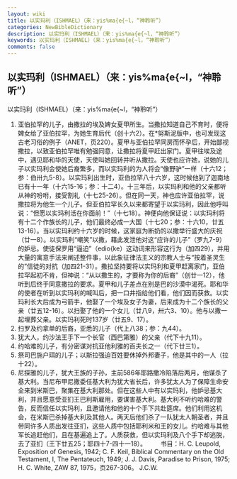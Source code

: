 ```yaml
---
layout: wiki
title: 以实玛利（ISHMAEL）（来：yis%ma{e{~l，“神聆听”）
categories: NewBibleDictionary
description: 以实玛利（ISHMAEL）（来：yis%ma{e{~l，“神聆听”）
keywords: 以实玛利（ISHMAEL）（来：yis%ma{e{~l，“神聆听”）
comments: false
---
```


## 以实玛利（ISHMAEL）（来：yis%ma{e{~l，“神聆听”）



以实玛利（ISHMAEL）（来：yis%ma{e{~l，“神聆听”）
1. 亚伯拉罕的儿子，由撒拉的埃及婢女夏甲所生。当撒拉知道自己不育时，便将婢女给了亚伯拉罕，为她生育后代（创十六2）。在*努斯泥版中，也可发现这古老习俗的例子（ANET，页220）。夏甲与亚伯拉罕同房而怀孕后，开始鄙视撒拉，以致亚伯拉罕唯有勉强同意，让撒拉将夏甲赶出家门。夏甲往埃及途中，遇见耶和华的天使，天使叫她回转并听从撒拉。天使也应许她，说她的儿子以实玛利会使她后裔繁多，而以实玛利的为人将会“像野驴”一样（十六12；参：伯卅九5-8）。以实玛利出生时，亚伯拉罕八十六岁，这时候他到了迦南地已有十一年（十六15-16；参：十二4）。十三年后，以实玛利和他的父亲都听从神的吩咐，接受割礼（十七25-26）。但在同一天，神也应许亚伯拉罕，说撒拉将为他生一个儿子。但亚伯拉罕长久以来都寄望于以实玛利，因此他呼叫说：“但愿以实玛利活在你面前！”（十七18）。神便向他保证说：以实玛利将有十二个作族长的儿子，他们最终必成一大国（十七20；参：十六10，廿五13-16）。当以实玛利约十六岁的时候，这家庭为断奶的以撒举行盛大的庆祝（廿一8）。以实玛利“嘲笑”以撒，藉此发泄他对这“应许的儿子”（罗九7-9）的妒忌。使徒保罗用“逼迫”（edio{ke）这动词来形容这行为（加四29），并用大量的寓意手法来阐述整件事，以此象征律法主义的宗教人士与“按着圣灵生的”信徒的对抗（加四21-31）。撒拉坚持要将以实玛利和夏甲赶离家门，亚伯拉罕起初不肯，但神说：“从以撒生的，才要称为你的后裔”（创廿一12），他听到后终于同意撒拉的要求。夏甲和儿子差点在别是巴的沙漠中渴死。耶和华的使者在听到以实玛利的喊叫后，把一口井指给他们看，他们因而获救。以实玛利长大后成为弓箭手，他娶了一个埃及女子为妻，后来成为十二个族长的父亲（廿五12-16）。以扫娶了他的一个女儿（廿八9，卅六3、10）。他与以撒一起埋葬父亲。以实玛利死时137岁（廿五9、17）。
2. 扫罗及约拿单的后裔，亚悉的儿子（代上八38；参：九44）。
3. 犹大人，约沙法王手下一个长官（西巴第雅）的父亲（代下十九11）。
4. 约哈难的儿子，有分密谋对抗亚他利雅的百夫长之一（代下廿三1）。
5. 祭司巴施户珥的儿子；以斯拉强迫百姓要休掉外邦妻子，他是其中的一人（拉十22）。
6. 尼探雅的儿子，犹大王族的子孙，主前586年耶路撒冷陷落后两月，他谋杀了基大利。当尼布甲尼撒委任基大利为犹大省长后，许多犹太人为了保障生命安全来到米斯巴，聚集在基大利那处。但在这些人中有以实玛利，他妒忌基大利，并且愿意受亚扪王巴利斯雇用，要谋害基大利。基大利不听约哈难的警告，反而信任以实玛利，且邀请他和他的十个手下共赴筵席。他们利用这机会，在米斯巴杀掉基大利及其他人。两天后他们杀了一队犹太人朝圣者，并且带同许多人质出发往亚扪，这些人质中包括耶利米和王的女儿。约哈难与其他军长追赶他们，且在基遍追上了。人质获救，但以实玛利及八个手下却逃脱，去了亚扪（王下廿五25；耶四十7-四十一18）。
　　书目：H. C. Leupold, Exposition of Genesis, 1942; C. F. Keil,
Biblical Commentary on the Old Testament,
I, The Pentateuch, 1949; J. J. Davis, Paradise
to Prison, 1975; H. C. White, ZAW
87, 1975，页267-306。
J.C.W.





